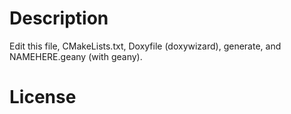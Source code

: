 Description
================================================================================
Edit this file, CMakeLists.txt, Doxyfile (doxywizard), generate, and
NAMEHERE.geany (with geany).

License
================================================================================
